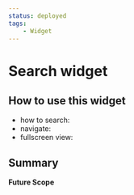 ```yaml
---
status: deployed
tags:
    - Widget
---
```

# Search widget


## How to use this widget

- how to search: 
- navigate:
- fullscreen view:


## Summary


**Future Scope**

